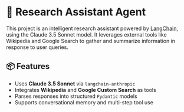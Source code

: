 # 🧠 Research Assistant Agent

This project is an intelligent research assistant powered by [LangChain](https://www.langchain.com/), 
using the Claude 3.5 Sonnet model. It leverages external tools like Wikipedia and Google Search to gather 
and summarize information in response to user queries.

## 📦 Features

- Uses **Claude 3.5 Sonnet** via `langchain-anthropic`
- Integrates **Wikipedia** and **Google Custom Search** as tools
- Parses responses into structured `Pydantic` models
- Supports conversational memory and multi-step tool use